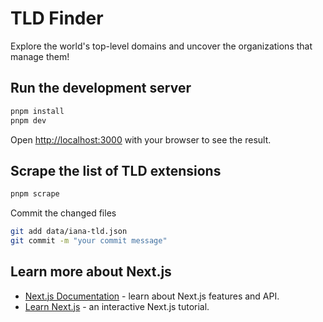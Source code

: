 
# TLD Finder

Explore the world's top-level domains and uncover the organizations that manage them!

## Run the development server

```bash
pnpm install
pnpm dev
```

Open [http://localhost:3000](http://localhost:3000) with your browser to see the result.

## Scrape the list of TLD extensions

```bash
pnpm scrape
```
Commit the changed files

```bash
git add data/iana-tld.json
git commit -m "your commit message"
```

## Learn more about Next.js

- [Next.js Documentation](https://nextjs.org/docs) - learn about Next.js features and API.
- [Learn Next.js](https://nextjs.org/learn) - an interactive Next.js tutorial.